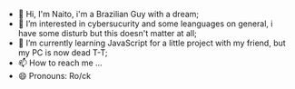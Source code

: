- 👋 Hi, I'm Naito, i'm a Brazilian Guy with a dream;
- 👀 I’m interested in cybersucurity and some leanguages on general, i have some disturb but this doesn't matter at all;
- 🌱 I’m currently learning JavaScript for a little project with my friend, but my PC is now dead T-T;
- 📫 How to reach me ...
- 😄 Pronouns: Ro/ck
